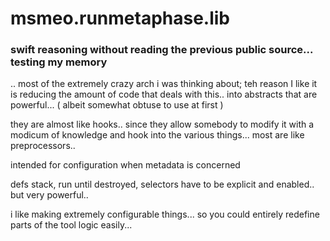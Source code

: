 # msmeo.runmetaphase.lib

### swift reasoning without reading the previous public source...  testing my memory

.. most of the extremely crazy arch i was thinking about; teh reason I like it is reducing the amount of code that deals with this.. into abstracts that are powerful... ( albeit somewhat obtuse to use at first )

they are almost like hooks.. since they allow somebody to modify it with a modicum of knowledge and hook into the various things... most are like preprocessors.. 

intended for configuration when metadata is concerned

defs stack, run until destroyed, selectors have to be explicit and enabled.. but very powerful.. 

i like making extremely configurable things... so you could entirely redefine parts of the tool logic easily... 
